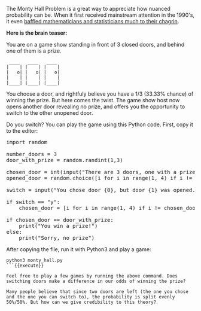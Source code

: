 
The Monty Hall Problem is a great way to appreciate how nuanced probability can be. When it first received mainstream attention in the 1990's, it even [baffled mathematicians and statisticians much to their chagrin](https://priceonomics.com/the-time-everyone-corrected-the-worlds-smartest/). 

**Here is the brain teaser:**

You are on a game show standing in front of 3 closed doors, and behind one of them is a prize. 

```
 ____   ____   ____
|    | |    | |    |
|   o| |   o| |   o|
|    | |    | |    |
|____| |____| |____|

```

You choose a door, and rightfuly believe you have a 1/3 (33.33% chance) of winning the prize. But here comes the twist. The game show host now opens another door revealing no prize, and offers you the opportunity to switch to the other unopened door. 

Do you switch? You can play the game using this Python code. First, copy it to the editor: 

<pre class="file" data-filename="monty_hall.py" data-target="replace">
import random

number_doors = 3
door_with_prize = random.randint(1,3)

chosen_door = int(input("There are 3 doors, one with a prize. Choose a door 1, 2, 3:\n"))
opened_door = random.choice([i for i in range(1, 4) if i != chosen_door])

switch = input("You chose door {0}, but door {1} was opened. Do you want to switch? y/n\n".format(chosen_door, opened_door))

if switch == "y":
    chosen_door = [i for i in range(1, 4) if i != chosen_door and i != opened_door][0]

if chosen_door == door_with_prize:
    print("You win a prize!")
else:
    print("Sorry, no prize")
</pre>

After copying the file, run it with Python3 and play a game: 

```
python3 monty_hall.py
```{{execute}}

Feel free to play a few games by running the above command. Does switching doors make a difference in our odds of winning the prize? 

Many people believe that since two doors are left (the one you chose and the one you can switch to), the probability is split evenly 50%/50%. But how can we give credibility to this theory? 

